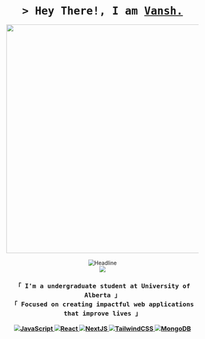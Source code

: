 <!-- https://github.com/easyvansh -->
<!-- July 11, 2023 -->
<!-- LEAVE A STAR, IF YOU LIKE IT ! -->


<!-- Title -->
<h1  align="center">
        <samp>&gt; Hey There!, I am
                <b  ><a target="_blank" href="bento.me/easyvansh">Vansh.</a></b>
        </samp>
</h1>

  <p align='center'>
<!--   <img align='center' src='https://media.giphy.com/media/bcKmIWkUMCjVm/giphy.gif' width='300'> -->
  <img align='center' src="https://media1.giphy.com/media/13HgwGsXF0aiGY/giphy.gif" width='600'>
  <br> 
  <br> 
  <img src="https://readme-typing-svg.herokuapp.com?size=36&color=2b96c5&vCenter=true&center=true&pause=1000&width=600&height=50&lines=Computer+Science+Student;Web+Developer;App+Developer;AI-ML+Enthusiast;Open-Source+Enthusiast;" alt="Headline" />
  <br>
  <!-- Profile Views Counter -->
  <img src = "https://komarev.com/ghpvc/?username=easyvansh&style=flat-square&color=lightgrey"/>

</p>


<h3 align="center">
        <!-- Intro -->
        <samp>
                「 I'm a undergraduate student at <b>University of Alberta</b> 」
                <br>
                「 Focused on creating impactful web applications that improve lives</b> 」
                <br>
                <br>
        </samp>
        <!-- Technologies -->
        <!-- JavaScript -->
        <a href="https://github.com/easyvansh?tab=repositories" target="_blank"><img alt="JavaScript"
                        src="https://img.shields.io/badge/-JavaScript-F7DF1E?style=flat-square&logo=JavaScript&logoColor=white">
        </a>
        <!-- React -->
        <a href="https://github.com/easyvansh?tab=repositories" target="_blank"><img alt="React"
                        src="https://img.shields.io/badge/-React-02cdf1?style=flat-square&logo=React&logoColor=white">
        </a>
        <!-- NextJS -->
        <a href="https://github.com/easyvansh?tab=repositories" target="_blank"><img alt="NextJS"
                        src="https://img.shields.io/badge/-NextJS-white?style=flat-square&logo=Next.js&logoColor=black">
        </a>
        <!-- TailwindCSS -->
        <a href="https://github.com/easyvansh?tab=repositories" target="_blank"><img alt="TailwindCSS"
                        src="https://img.shields.io/badge/-TailwindCSS-10172a?style=flat-square&logo=Tailwindcss&logoColor=37bcf8">
        </a>
   <!--MongoDB -->
  <a href="https://github.com/easyvansh?tab=repositories" target="_blank"><img alt="MongoDB"
                        src="https://img.shields.io/badge/MongoDB-%234ea94b.svg?style=flat-square&logo=mongodb&logoColor=white">
        </a>
       
</h3>

  <p align="center">
        <br>
        <!-- Activity Widget -->
<!--         <img width ='50%' alt="Vansh's GitHub Stats" src="https://github-readme-stats.vercel.app/api?username=easyvansh&show_icons=true&theme=gotham" />
        <img width ='38%'  src ="https://github-readme-stats.vercel.app/api/top-langs/?username=easyvansh&layout=compact&theme=gotham&langs_count=10">
        <br> -->
        <!-- Social Links -->
<!--         <p>Find me on</p> -->
        <!-- Twitter -->
<!--         <a href="https://twitter.com/easyvansh" target="_blank"><img alt="Twitter"
                src="https://img.shields.io/badge/-Twitter-1c9bef?style=flat-square&logo=Twitter&logoColor=white">
        </a> -->
        <!-- Linkedin -->
<!--         <a href="https://www.linkedin.com/in/easyvansh/" target="_blank"><img alt="Linkedin"
                src="https://img.shields.io/badge/-Linkedin-0A66C2?style=flat-square&logo=Linkedin&logoColor=white">
        </a>

<br> -->


<!-- Featured Repositories -->
<!--
#### Featured

<p align="center">
<a href="https://github.com/easyvansh/Weather-App">
<img width='49%' align="center"src="https://github-readme-stats.vercel.app/api/pin/?username=easyvansh&repo=Weather-App&border_color=02D892&bg_color=0D1117&title_color=C9D1D9&text_color=8B949E&icon_color=02D892" />
</a>
<span>&nbsp;</span>
<a href=https://github.com/easyvansh/To-Do-List">
<img width='49%' align="center"src="https://github-readme-stats.vercel.app/api/pin/?username=easyvansh&repo=To-Do-List&border_color=02D892&bg_color=0D1117&title_color=C9D1D9&text_color=8B949E&icon_color=02D892" />
</a>
</p>

<p align="center">
<a href="https://github.com/easyvansh/slow-spotify">
<img width='49%' align="center"src="https://github-readme-stats.vercel.app/api/pin/?username=easyvansh&repo=slow-spotify&border_color=02D892&bg_color=0D1117&title_color=C9D1D9&text_color=8B949E&icon_color=02D892" />
</a>
<span>&nbsp;</span>
<a href="https://github.com/easyvansh/Docs">
<img width='49%' align="center"src="https://github-readme-stats.vercel.app/api/pin/?username=easyvansh&repo=Docs&border_color=02D892&bg_color=0D1117&title_color=C9D1D9&text_color=8B949E&icon_color=02D892" />
</a>
</p>
-->




<!-- Footer -->
<!-- 
<samp>
<p align="center">
  <h3 align="center">
       Peace 
  </h3>
      
<!--       <p align="center"><img src="https://i.giphy.com/RThN0hOS2GO4M.gif" /></p> -->




